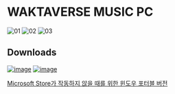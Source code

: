 # WAKTAVERSE MUSIC PC

![01](https://github.com/wakmusic/wakmusic-pc/assets/61264156/b0797a95-8c25-46d7-a93d-31d15a480767)
![02](https://github.com/wakmusic/wakmusic-pc/assets/61264156/33163707-d648-4efa-8b67-8c73a3aae52e)
![03](https://github.com/wakmusic/wakmusic-pc/assets/61264156/51c5be45-07eb-426d-a214-684e500893d1)

## Downloads

[![image](https://raw.githubusercontent.com/wakmusic/wakmusic-pc/develop/.github/assets/windows.svg)](https://apps.microsoft.com/store/detail/왁타버스-뮤직/9PHHCC0FBF9K?hl=ko-kr&gl=kr&rtc=1)
[![image](https://raw.githubusercontent.com/wakmusic/wakmusic-pc/develop/.github/assets/mac.svg)](https://cdn.wakmusic.xyz/static/release/pc/1.0.4/Wakmusic-1.0.4-universal.dmg)

[Microsoft Store가 작동하지 않을 때를 위한 윈도우 포터블 버전](https://cdn.wakmusic.xyz/static/release/pc/1.0.4/Wakmusic-win.zip)

